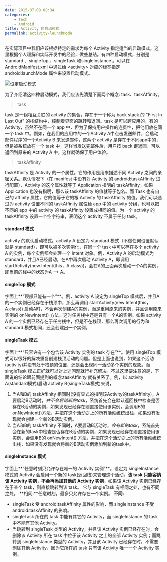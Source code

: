 ```yaml
---
date: 2015-07-08 08:34
categories: 
    - Tech
    - Android
title: Activity 的启动模式
permalink: activity-launchMode
---
```


在实际项目中我们应该根据特定的需求为每个 Activity 指定适当的启动模式。这里根据个人理解和实际开发中的经验，做些总结。有四种启动模式，分别是 standard 、singleTop 、singleTask 和singleInstance 。可以在 AndroidManifest.xml 中通过给 &lt;activity> 对应的标签指定 android:launchMode 属性来设置启动模式。

![设定启动模式](https://i.loli.net/2019/07/29/5d3e6e0e587b651251.png)

为了介绍清这四种启动模式，我们应该先清楚下面两个概念: task、taskAffinity。

> task

task 是一组相互关联的 activity 的集合，存在于一个称为 back stack 的 "First In Last Out" 的栈结构中，控制着界面的跳转和返回。task 是可以跨应用的，有的 Activity，虽然不在同一个 app 中，但为了保持用户操作的连贯性，把他们放在同一个 task 中。例如，在我们的应用中的一个Activity A中点击发送邮件，会启动邮件程序的一个Activity B 来发送邮件，这两个 activity 是存在于不同app中的，但是被系统放在一个 task 中，这样当发送完邮件后，用户按 back 键返回，可以返回到原来的 Activity A 中，这样就确保了用户体验。

> taskAffinity

taskAffinity 是 Activity 的一个属性。它的作用是用来描述不同 Activity 之间的亲密关系。默认情况下（在  manifest 中没有对 Activity 的 android:taskAffinity 进行配置），Activity 的这个属性就等于 Application 指明的 taskAffinity，如果 Application 也没有指明，那么该 taskAffinity 的值就等于包名。而 Task 也有自己的 affinity 属性，它的值等于它的根 Activity 的 taskAffinity 的值。我们可以通过为 activity 设置不同的 taskAffinity 属性给 app 中的 activity 分组，也可以把不同的 app 中的 activity 的 taskAffinity 设置成相同的值。为一个 activity 的 taskAffinity 设置一个空字符串，表明这个 activity 不属于任何 task。

#### standard 模式
activity 的默认启动模式。activity A 设定为 standard 模式（不做任何设置默认就是 standard），即可以被多次实例化，在同一个 task 中可以存在多个 activity A 的实例，每个实例都会处理一个 Intent 对象。例，Activity A 的启动模式为 standard，并且A已经启动，在A中再次启动 Activity A，即调用startActivity(new Intent(this，A.class))，会在A的上面再次启动一个A的实例，即当前的桟中的状态为A --> A。
#### singleTop 模式
字面上**“顶部只能有一个”**。例，activity A 设定为 singleTop 模式后，并且A的一个实例已经存在于栈顶中，那么再调用 startActivity(new Intent(this，A.class)) 启动A时，不会再次创建A的实例，而是重用原来的实例，并且调用原来实例的 onNewIntent() 方法。这时任务桟中还是只有一个A的实例。如果 activity A 的一个实例已经存在于任务桟中，但是不在桟顶，那么再次调用的行为和 standard 模式相同，还会创建出一个实例。
#### singleTask 模式
字面上**“只容许有一个包含该 Activity 实例的 task 存在”**。使用 singleTop 模式可以很好的解决重复创建栈顶活动的问题。但是上面也说到，如果这个活动(activity)并没有处于栈顶的位置，还是会出现同一活动多个实例的现象。而 singleTask 模式正好就可以对上述问题就行补充解决。不过这里要注意的是，下面说的结论跟前面提到的概念:taskAffinity 就有关系了。例，以 activity A(standard模式)启动 activity B(singleTask模式)来说，
1. 当A和B的 taskAffinity 相同时(没有显式的指明该Activity的taskAffinity)，A要启动B活动时，*并不会启动新的task*，系统首先会在默认返回栈中检查是否存在B活动的实例，如果发现已经存在则直接使用该实例，会调用B的 onNewIntent()方法，并把在这个活动之上的所有活动统统出栈，如果没有发现就会创建一个新的B活动实例。
2. 当A和B的 taskAffinity 不同时，A要启动B活动时，*会有新的task*，系统首先会在新的task中检查是否存在B活动的实例，如果发现已经存在则直接使用该实例，会调用B的 onNewIntent() 方法，并把在这个活动之上的所有活动统统出栈，如果没有发现就会将新的B活动实例添加到新的task中。
#### singleInstance 模式
字面上**“任意时刻只允许存在唯一的 Activity 实例”**。设定为 singleInstance 模式的 Activity 会启用一个新的 task(返回栈)来管理这个活动。**该 task 只能容纳该 Activity 实例，不会再添加其他的 Activity 实例**。如果该 Activity 实例已经存在于某个 task，则直接跳转到该 task。
它与 singleTask 有相同之处，也有不同之处。
**相同:**任意时刻，最多只允许存在一个实例。
**不同:**
- singleTask 受 android:taskAffinity 属性的影响，而 singleInstance 不受 android:taskAffinity 的影响。
- singleTask 所在的 task 中能有其它的 Activity，而 singleInstance 的 task 中不能有其他 Activity。
- 当跳转到 singleTask 类型的 Activity，并且该 Activity 实例已经存在时，会删除该 Activity 所在 task 中位于该 Activity 之上的全部 Activity 实例；而跳转到 singleInstance 类型的 Activity，并且该 Activity 已经存在时，不需要删除其他 Activity，因为它所在的 task 只有该 Activity 唯一一个 Activity 实例。